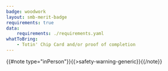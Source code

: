```yaml
---
badge: woodwork
layout: smb-merit-badge
requirements: true
data:
    requirements: ./requirements.yaml
whatToBring:
    - Totin' Chip Card and/or proof of completion
---
```


{{#note type="inPerson"}}{{>safety-warning-generic}}{{/note}}
